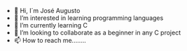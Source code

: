- 👋 Hi, I´m José Augusto 
- 👀 I’m interested in learning programming languages
- 🌱 I’m currently learning C
- 💞️ I’m looking to collaborate as a beginner in any C project
- 📫 How to reach me........

<!---
jascalea/jascalea is a ✨ special ✨ repository because its `README.md` (this file) appears on your GitHub profile.
You can click the Preview link to take a look at your changes.
--->
